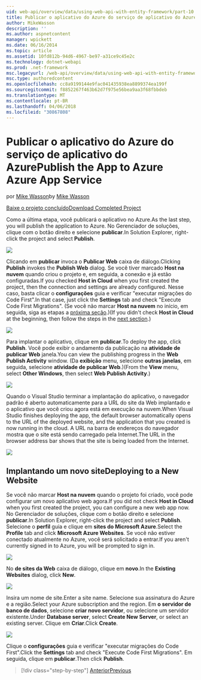 ```yaml
---
uid: web-api/overview/data/using-web-api-with-entity-framework/part-10
title: Publicar o aplicativo do Azure do serviço de aplicativo do Azure | Microsoft Docs
author: MikeWasson
description: ''
ms.author: aspnetcontent
manager: wpickett
ms.date: 06/16/2014
ms.topic: article
ms.assetid: 10fd812b-94d6-4967-be97-a31ce9c45e2c
ms.technology: dotnet-webapi
ms.prod: .net-framework
msc.legacyurl: /web-api/overview/data/using-web-api-with-entity-framework/part-10
msc.type: authoredcontent
ms.openlocfilehash: cc8a9199144e9fac041435938ea8899374ea199f
ms.sourcegitcommit: f8852267f463b62d7f975e56bea9aa3f68fbbdeb
ms.translationtype: MT
ms.contentlocale: pt-BR
ms.lasthandoff: 04/06/2018
ms.locfileid: "30867808"
---
```

<a name="publish-the-app-to-azure-azure-app-service"></a><span data-ttu-id="ba394-102">Publicar o aplicativo do Azure do serviço de aplicativo do Azure</span><span class="sxs-lookup"><span data-stu-id="ba394-102">Publish the App to Azure Azure App Service</span></span>
====================
<span data-ttu-id="ba394-103">por [Mike Wasson](https://github.com/MikeWasson)</span><span class="sxs-lookup"><span data-stu-id="ba394-103">by [Mike Wasson](https://github.com/MikeWasson)</span></span>

[<span data-ttu-id="ba394-104">Baixe o projeto concluído</span><span class="sxs-lookup"><span data-stu-id="ba394-104">Download Completed Project</span></span>](https://github.com/MikeWasson/BookService)

<span data-ttu-id="ba394-105">Como a última etapa, você publicará o aplicativo no Azure.</span><span class="sxs-lookup"><span data-stu-id="ba394-105">As the last step, you will publish the application to Azure.</span></span> <span data-ttu-id="ba394-106">No Gerenciador de soluções, clique com o botão direito e selecione **publicar**.</span><span class="sxs-lookup"><span data-stu-id="ba394-106">In Solution Explorer, right-click the project and select **Publish**.</span></span>

![](part-10/_static/image1.png)

<span data-ttu-id="ba394-107">Clicando em **publicar** invoca o **Publicar Web** caixa de diálogo.</span><span class="sxs-lookup"><span data-stu-id="ba394-107">Clicking **Publish** invokes the **Publish Web** dialog.</span></span> <span data-ttu-id="ba394-108">Se você tiver marcado **Host na nuvem** quando criou o projeto e, em seguida, a conexão e já estão configuradas.</span><span class="sxs-lookup"><span data-stu-id="ba394-108">If you checked **Host in Cloud** when you first created the project, then the connection and settings are already configured.</span></span> <span data-ttu-id="ba394-109">Nesse caso, basta clicar o **configurações** guia e verificar &quot;executar migrações do Code First&quot;.</span><span class="sxs-lookup"><span data-stu-id="ba394-109">In that case, just click the **Settings** tab and check &quot;Execute Code First Migrations&quot;.</span></span> <span data-ttu-id="ba394-110">(Se você não marcar **Host na nuvem** no início, em seguida, siga as etapas a [próxima seção](#new-website).)</span><span class="sxs-lookup"><span data-stu-id="ba394-110">(If you didn't check **Host in Cloud** at the beginning, then follow the steps in the [next section](#new-website).)</span></span>

[![](part-10/_static/image3.png)](part-10/_static/image2.png)

<span data-ttu-id="ba394-111">Para implantar o aplicativo, clique em **publicar**.</span><span class="sxs-lookup"><span data-stu-id="ba394-111">To deploy the app, click **Publish**.</span></span> <span data-ttu-id="ba394-112">Você pode exibir o andamento da publicação na **atividade de publicar Web** janela.</span><span class="sxs-lookup"><span data-stu-id="ba394-112">You can view the publishing progress in the **Web Publish Activity** window.</span></span> <span data-ttu-id="ba394-113">(Da **exibição** menu, selecione **outras janelas**, em seguida, selecione **atividade de publicar Web**.)</span><span class="sxs-lookup"><span data-stu-id="ba394-113">(From the **View** menu, select **Other Windows**, then select **Web Publish Activity**.)</span></span>

![](part-10/_static/image4.png)

<span data-ttu-id="ba394-114">Quando o Visual Studio terminar a implantação do aplicativo, o navegador padrão é aberto automaticamente para a URL do site da Web implantado e o aplicativo que você criou agora está em execução na nuvem.</span><span class="sxs-lookup"><span data-stu-id="ba394-114">When Visual Studio finishes deploying the app, the default browser automatically opens to the URL of the deployed website, and the application that you created is now running in the cloud.</span></span> <span data-ttu-id="ba394-115">A URL na barra de endereços do navegador mostra que o site está sendo carregado pela Internet.</span><span class="sxs-lookup"><span data-stu-id="ba394-115">The URL in the browser address bar shows that the site is being loaded from the Internet.</span></span>

[![](part-10/_static/image6.png)](part-10/_static/image5.png)

<a id="new-website"></a>
## <a name="deploying-to-a-new-website"></a><span data-ttu-id="ba394-116">Implantando um novo site</span><span class="sxs-lookup"><span data-stu-id="ba394-116">Deploying to a New Website</span></span>

<span data-ttu-id="ba394-117">Se você não marcar **Host na nuvem** quando o projeto foi criado, você pode configurar um novo aplicativo web agora.</span><span class="sxs-lookup"><span data-stu-id="ba394-117">If you did not check **Host in Cloud** when you first created the project, you can configure a new web app now.</span></span> <span data-ttu-id="ba394-118">No Gerenciador de soluções, clique com o botão direito e selecione **publicar**.</span><span class="sxs-lookup"><span data-stu-id="ba394-118">In Solution Explorer, right-click the project and select **Publish**.</span></span> <span data-ttu-id="ba394-119">Selecione o **perfil** guia e clique em **sites do Microsoft Azure**.</span><span class="sxs-lookup"><span data-stu-id="ba394-119">Select the **Profile** tab and click **Microsoft Azure Websites**.</span></span> <span data-ttu-id="ba394-120">Se você não estiver conectado atualmente no Azure, você será solicitado a entrar.</span><span class="sxs-lookup"><span data-stu-id="ba394-120">If you aren't currently signed in to Azure, you will be prompted to sign in.</span></span>

[![](part-10/_static/image8.png)](part-10/_static/image7.png)

<span data-ttu-id="ba394-121">No **de sites da Web** caixa de diálogo, clique em **novo**.</span><span class="sxs-lookup"><span data-stu-id="ba394-121">In the **Existing Websites** dialog, click **New**.</span></span>

![](part-10/_static/image9.png)

<span data-ttu-id="ba394-122">Insira um nome de site.</span><span class="sxs-lookup"><span data-stu-id="ba394-122">Enter a site name.</span></span> <span data-ttu-id="ba394-123">Selecione sua assinatura do Azure e a região.</span><span class="sxs-lookup"><span data-stu-id="ba394-123">Select your Azure subscription and the region.</span></span> <span data-ttu-id="ba394-124">Em **o servidor de banco de dados**, selecione **criar novo servidor**, ou selecione um servidor existente.</span><span class="sxs-lookup"><span data-stu-id="ba394-124">Under **Database server**, select **Create New Server**, or select an existing server.</span></span> <span data-ttu-id="ba394-125">Clique em **Criar**.</span><span class="sxs-lookup"><span data-stu-id="ba394-125">Click **Create**.</span></span>

[![](part-10/_static/image11.png)](part-10/_static/image10.png)

<span data-ttu-id="ba394-126">Clique o **configurações** guia e verificar &quot;executar migrações do Code First&quot;.</span><span class="sxs-lookup"><span data-stu-id="ba394-126">Click the **Settings** tab and check &quot;Execute Code First Migrations&quot;.</span></span> <span data-ttu-id="ba394-127">Em seguida, clique em **publicar**.</span><span class="sxs-lookup"><span data-stu-id="ba394-127">Then click **Publish**.</span></span>

> [!div class="step-by-step"]
> [<span data-ttu-id="ba394-128">Anterior</span><span class="sxs-lookup"><span data-stu-id="ba394-128">Previous</span></span>](part-9.md)
